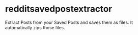 # redditsavedpostextractor
Extract Posts from your Saved Posts and saves them as files. It automatically zips those files.









